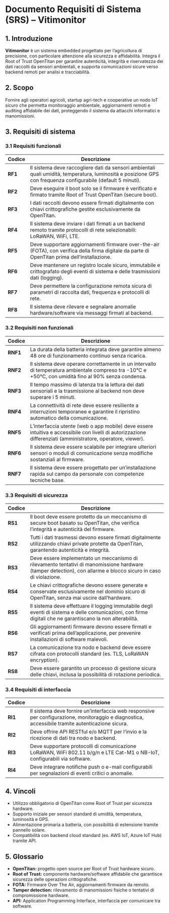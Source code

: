 # Documento Requisiti di Sistema (SRS) – Vitimonitor

## 1. Introduzione

**Vitimonitor** è un sistema embedded progettato per l’agricoltura di precisione, con particolare attenzione alla sicurezza e affidabilità. Integra il Root of Trust OpenTitan per garantire autenticità, integrità e riservatezza dei dati raccolti da sensori ambientali, e supporta comunicazioni sicure verso backend remoti per analisi e tracciabilità.

## 2. Scopo

Fornire agli operatori agricoli, startup agri-tech e cooperative un nodo IoT sicuro che permetta monitoraggio ambientale, aggiornamenti remoti e auditing affidabile dei dati, proteggendo il sistema da attacchi informatici e manomissioni.

## 3. Requisiti di sistema

### 3.1 Requisiti funzionali

| Codice | Descrizione |
|--------|-------------|
| **RF1** | Il sistema deve raccogliere dati da sensori ambientali quali umidità, temperatura, luminosità e posizione GPS con frequenza configurabile (default 5 minuti). |
| **RF2** | Deve eseguire il boot solo se il firmware è verificato e firmato tramite Root of Trust OpenTitan (secure boot). |
| **RF3** | I dati raccolti devono essere firmati digitalmente con chiavi crittografiche gestite esclusivamente da OpenTitan. |
| **RF4** | Il sistema deve inviare i dati firmati a un backend remoto tramite protocolli di rete selezionabili: LoRaWAN, WiFi, LTE. |
| **RF5** | Deve supportare aggiornamenti firmware over-the-air (FOTA), con verifica della firma digitale da parte di OpenTitan prima dell’installazione. |
| **RF6** | Deve mantenere un registro locale sicuro, immutabile e crittografato degli eventi di sistema e delle trasmissioni dati (logging). |
| **RF7** | Deve permettere la configurazione remota sicura di parametri di raccolta dati, frequenza e protocolli di rete. |
| **RF8** | Il sistema deve rilevare e segnalare anomalie hardware/software via messaggi firmati al backend. |

### 3.2 Requisiti non funzionali

| Codice | Descrizione |
|--------|-------------|
| **RNF1** | La durata della batteria integrata deve garantire almeno 48 ore di funzionamento continuo senza ricarica. |
| **RNF2** | Il sistema deve operare correttamente in un intervallo di temperatura ambientale compreso tra -10°C e +50°C, con umidità fino al 90% senza condensa. |
| **RNF3** | Il tempo massimo di latenza tra la lettura dei dati sensoriali e la trasmissione al backend non deve superare i 5 minuti. |
| **RNF4** | La connettività di rete deve essere resiliente a interruzioni temporanee e garantire il ripristino automatico della comunicazione. |
| **RNF5** | L’interfaccia utente (web o app mobile) deve essere intuitiva e accessibile con livelli di autorizzazione differenziati (amministratore, operatore, viewer). |
| **RNF6** | Il sistema deve essere scalabile per integrare ulteriori sensori o moduli di comunicazione senza modifiche sostanziali al firmware. |
| **RNF7** | Il sistema deve essere progettato per un’installazione rapida sul campo da personale con competenze tecniche base. |

### 3.3 Requisiti di sicurezza

| Codice | Descrizione |
|--------|-------------|
| **RS1** | Il boot deve essere protetto da un meccanismo di secure boot basato su OpenTitan, che verifica l’integrità e autenticità del firmware. |
| **RS2** | Tutti i dati trasmessi devono essere firmati digitalmente utilizzando chiavi private protette da OpenTitan, garantendo autenticità e integrità. |
| **RS3** | Deve essere implementato un meccanismo di rilevamento tentativi di manomissione hardware (tamper detection), con allarme e blocco sicuro in caso di violazione. |
| **RS4** | Le chiavi crittografiche devono essere generate e conservate esclusivamente nel dominio sicuro di OpenTitan, senza mai uscire dall’hardware. |
| **RS5** | Il sistema deve effettuare il logging immutabile degli eventi di sistema e delle comunicazioni, con firme digitali che ne garantiscano la non alterabilità. |
| **RS6** | Gli aggiornamenti firmware devono essere firmati e verificati prima dell’applicazione, per prevenire installazioni di software malevoli. |
| **RS7** | La comunicazione tra nodo e backend deve essere cifrata con protocolli standard (es. TLS, LoRaWAN encryption). |
| **RS8** | Deve essere garantito un processo di gestione sicura delle chiavi, inclusa la possibilità di rotazione periodica. |

### 3.4 Requisiti di interfaccia

| Codice | Descrizione |
|--------|-------------|
| **RI1** | Il sistema deve fornire un’interfaccia web responsive per configurazione, monitoraggio e diagnostica, accessibile tramite autenticazione sicura. |
| **RI2** | Deve offrire API RESTful e/o MQTT per l’invio e la ricezione di dati tra nodo e backend. |
| **RI3** | Deve supportare protocolli di comunicazione LoRaWAN, WiFi 802.11 b/g/n e LTE Cat-M1 o NB-IoT, configurabili via software. |
| **RI4** | Deve integrare notifiche push o e-mail configurabili per segnalazioni di eventi critici o anomalie. |

## 4. Vincoli

- Utilizzo obbligatorio di OpenTitan come Root of Trust per sicurezza hardware.
- Supporto iniziale per sensori standard di umidità, temperatura, luminosità e GPS.
- Alimentazione primaria a batteria, con possibilità di estensione tramite pannello solare.
- Compatibilità con backend cloud standard (es. AWS IoT, Azure IoT Hub) tramite API.

## 5. Glossario

- **OpenTitan:** progetto open source per Root of Trust hardware sicuro.
- **Root of Trust:** componente hardware/software affidabile che garantisce sicurezza delle operazioni crittografiche.
- **FOTA:** Firmware Over The Air, aggiornamenti firmware da remoto.
- **Tamper detection:** rilevamento di manomissioni fisiche o tentativi di compromissione hardware.
- **API:** Application Programming Interface, interfaccia per comunicare tra software.

